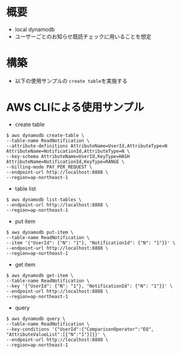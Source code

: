 # 概要
- local dynamodb
- ユーザーごとのお知らせ既読チェックに用いることを想定

# 構築

- 以下の使用サンプルの `create table`を実施する


# AWS CLIによる使用サンプル

- create table
```
$ aws dynamodb create-table \
--table-name ReadNotification \
--attribute-definitions AttributeName=UserId,AttributeType=N AttributeName=NotificationId,AttributeType=N \
--key-schema AttributeName=UserId,KeyType=HASH AttributeName=NotificationId,KeyType=RANGE \
--billing-mode PAY_PER_REQUEST \
--endpoint-url http://localhost:8888 \
--region=ap-northeast-1
```

- table list
```
$ aws dynamodb list-tables \
--endpoint-url http://localhost:8888 \
--region=ap-northeast-1
```

- put item
```
$ aws dynamodb put-item \
--table-name ReadNotification \
--item '{"UserId": {"N": "1"}, "NotificationId": {"N": "1"}}' \
--endpoint-url http://localhost:8888 \
--region=ap-northeast-1
```

- get item
```
$ aws dynamodb get-item \
--table-name ReadNotification \
--key '{"UserId": {"N": "1"}, "NotificationId": {"N": "1"}}' \
--endpoint-url http://localhost:8888 \
--region=ap-northeast-1
```

- query
```
$ aws dynamodb query \
--table-name ReadNotification \
--key-conditions '{"UserId":{"ComparisonOperator":"EQ", "AttributeValueList":[{"N":"1"}]}}' \
--endpoint-url http://localhost:8888 \
--region=ap-northeast-1
```